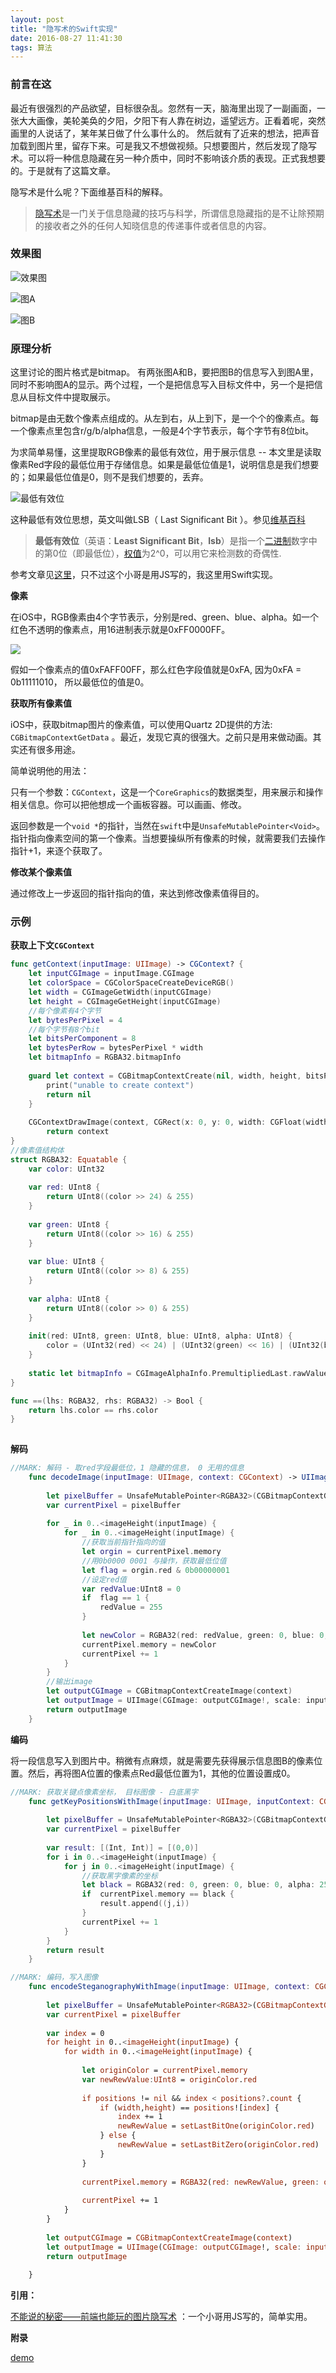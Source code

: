 ```yaml
---
layout: post
title: "隐写术的Swift实现"
date: 2016-08-27 11:41:30
tags: 算法
---
```


### 前言在这

最近有很强烈的产品欲望，目标很杂乱。忽然有一天，脑海里出现了一副画面，一张大大画像，美轮美奂的夕阳，夕阳下有人靠在树边，遥望远方。正看着呢，突然画里的人说话了，某年某日做了什么事什么的。
然后就有了近来的想法，把声音加载到图片里，留存下来。可是我又不想做视频。只想要图片，然后发现了隐写术。可以将一种信息隐藏在另一种介质中，同时不影响该介质的表现。正式我想要的。于是就有了这篇文章。

隐写术是什么呢？下面维基百科的解释。

> [隐写术](https://zh.wikipedia.org/wiki/%E9%9A%90%E5%86%99%E6%9C%AF)是一门关于信息隐藏的技巧与科学，所谓信息隐藏指的是不让除预期的接收者之外的任何人知晓信息的传递事件或者信息的内容。

### 效果图

![效果图](http://7xo30v.com1.z0.glb.clouddn.com/steg-targetGif.gif)

![图A](http://7xo30v.com1.z0.glb.clouddn.com/steg-xiaolan.png)

![图B](http://7xo30v.com1.z0.glb.clouddn.com/steg-qushui.png)

### 原理分析

这里讨论的图片格式是bitmap。 有两张图A和B，要把图B的信息写入到图A里，同时不影响图A的显示。两个过程，一个是把信息写入目标文件中，另一个是把信息从目标文件中提取展示。

bitmap是由无数个像素点组成的。从左到右，从上到下，是一个个的像素点。每一个像素点里包含r/g/b/alpha信息，一般是4个字节表示，每个字节有8位bit。

为求简单易懂，这里提取RGB像素的最低有效位，用于展示信息 -- 本文里是读取像素Red字段的最低位用于存储信息。如果是最低位值是1，说明信息是我们想要的；如果最低位值是0，则不是我们想要的，丢弃。

![最低有效位](http://7xo30v.com1.z0.glb.clouddn.com/steg-1163763-e03be715fc3d62ee.png)


这种最低有效位思想，英文叫做LSB（ Last Significant Bit ）。参见[维基百科](https://zh.wikipedia.org/wiki/%E6%9C%80%E4%BD%8E%E6%9C%89%E6%95%88%E4%BD%8D)

> **最低有效位**（英语：**Least Significant Bit**，**lsb**）是指一个[二进制](https://zh.wikipedia.org/wiki/%E4%BA%8C%E8%BF%9B%E5%88%B6)数字中的第0位（即最低位），[权值](https://zh.wikipedia.org/w/index.php?title=%E6%9D%83%E5%80%BC&action=edit&redlink=1)为2^0，可以用它来检测数的奇偶性.






参考文章见[这里](http://www.alloyteam.com/2016/03/image-steganography/)，只不过这个小哥是用JS写的，我这里用Swift实现。

**像素**

在iOS中，RGB像素由4个字节表示，分别是red、green、blue、alpha。如一个红色不透明的像素点，用16进制表示就是0xFF0000FF。

![](http://7xo30v.com1.z0.glb.clouddn.com/steg-Snip20160819_9.png)

假如一个像素点的值0xFAFF00FF，那么红色字段值就是0xFA, 因为0xFA = 0b11111010， 所以最低位的值是0。

**获取所有像素值**

iOS中，获取bitmap图片的像素值，可以使用Quartz 2D提供的方法: `CGBitmapContextGetData` 。最近，发现它真的很强大。之前只是用来做动画。其实还有很多用途。

简单说明他的用法：

只有一个参数：`CGContext`，这是一个`CoreGraphics`的数据类型，用来展示和操作相关信息。你可以把他想成一个画板容器。可以画画、修改。

返回参数是一个`void *`的指针，当然在`swift`中是`UnsafeMutablePointer<Void>`。指针指向像素空间的第一个像素。当想要操纵所有像素的时候，就需要我们去操作指针+1，来逐个获取了。

**修改某个像素值**

通过修改上一步返回的指针指向的值，来达到修改像素值得目的。

### 示例

**获取上下文`CGContext`**

```swift
func getContext(inputImage: UIImage) -> CGContext? {
    let inputCGImage = inputImage.CGImage
    let colorSpace = CGColorSpaceCreateDeviceRGB()
    let width = CGImageGetWidth(inputCGImage)
    let height = CGImageGetHeight(inputCGImage)
    //每个像素有4个字节
    let bytesPerPixel = 4
    //每个字节有8个bit
    let bitsPerComponent = 8
    let bytesPerRow = bytesPerPixel * width
    let bitmapInfo = RGBA32.bitmapInfo
        
    guard let context = CGBitmapContextCreate(nil, width, height, bitsPerComponent, bytesPerRow, colorSpace, bitmapInfo) else {
        print("unable to create context")
        return nil
    }
        
    CGContextDrawImage(context, CGRect(x: 0, y: 0, width: CGFloat(width),height: CGFloat(height)), inputCGImage)
        return context
}
//像素值结构体
struct RGBA32: Equatable {
    var color: UInt32
    
    var red: UInt8 {
        return UInt8((color >> 24) & 255)
    }
    
    var green: UInt8 {
        return UInt8((color >> 16) & 255)
    }
    
    var blue: UInt8 {
        return UInt8((color >> 8) & 255)
    }
    
    var alpha: UInt8 {
        return UInt8((color >> 0) & 255)
    }
    
    init(red: UInt8, green: UInt8, blue: UInt8, alpha: UInt8) {
        color = (UInt32(red) << 24) | (UInt32(green) << 16) | (UInt32(blue) << 8) | (UInt32(alpha) << 0)
    }
    
    static let bitmapInfo = CGImageAlphaInfo.PremultipliedLast.rawValue | CGBitmapInfo.ByteOrder32Little.rawValue
}

func ==(lhs: RGBA32, rhs: RGBA32) -> Bool {
    return lhs.color == rhs.color
}
    
```

**解码**

```swift
//MARK: 解码 - 取red字段最低位，1 隐藏的信息， 0 无用的信息
    func decodeImage(inputImage: UIImage, context: CGContext) -> UIImage {
        
        let pixelBuffer = UnsafeMutablePointer<RGBA32>(CGBitmapContextGetData(context))
        var currentPixel = pixelBuffer
        
        for _ in 0..<imageHeight(inputImage) {
            for _ in 0..<imageHeight(inputImage) {
                //获取当前指针指向的值
                let orgin = currentPixel.memory
                //用0b0000 0001 与操作，获取最低位值
                let flag = orgin.red & 0b00000001
                //设定red值
                var redValue:UInt8 = 0
                if  flag == 1 {
                    redValue = 255
                }
                
                let newColor = RGBA32(red: redValue, green: 0, blue: 0, alpha: orgin.alpha)
                currentPixel.memory = newColor
                currentPixel += 1
            }
        }
        //输出image
        let outputCGImage = CGBitmapContextCreateImage(context)
        let outputImage = UIImage(CGImage: outputCGImage!, scale: inputImage.scale, orientation: inputImage.imageOrientation)
        return outputImage
    }
```

**编码**

将一段信息写入到图片中。稍微有点麻烦，就是需要先获得展示信息图B的像素位置。然后，再将图A位置的像素点Red最低位置为1，其他的位置设置成0。

```swift
//MARK: 获取关键点像素坐标， 目标图像 - 白底黑字
    func getKeyPositionsWithImage(inputImage: UIImage, inputContext: CGContext) -> [(Int, Int)] {
        
        let pixelBuffer = UnsafeMutablePointer<RGBA32>(CGBitmapContextGetData(inputContext))
        var currentPixel = pixelBuffer
        
        var result: [(Int, Int)] = [(0,0)]
        for i in 0..<imageHeight(inputImage) {
            for j in 0..<imageHeight(inputImage) {
                //获取黑字像素的坐标
                let black = RGBA32(red: 0, green: 0, blue: 0, alpha: 255)
                if  currentPixel.memory == black {
                    result.append((j,i))
                }
                currentPixel += 1
            }
        }
        return result
    }

//MARK: 编码，写入图像
    func encodeSteganographyWithImage(inputImage: UIImage, context: CGContext, position: [(Int,Int)] ) -> UIImage {
        
        let pixelBuffer = UnsafeMutablePointer<RGBA32>(CGBitmapContextGetData(context))
        var currentPixel = pixelBuffer
        
        var index = 0
        for height in 0..<imageHeight(inputImage) {
            for width in 0..<imageHeight(inputImage) {
                
                let originColor = currentPixel.memory
                var newRewValue:UInt8 = originColor.red
                
                if positions != nil && index < positions?.count {
                    if (width,height) == positions![index] {
                        index += 1
                        newRewValue = setLastBitOne(originColor.red)
                    } else {
                        newRewValue = setLastBitZero(originColor.red)
                    }
                }
                
                currentPixel.memory = RGBA32(red: newRewValue, green: originColor.green, blue: originColor.blue, alpha: originColor.alpha)
                
                currentPixel += 1
            }
        }
        
        let outputCGImage = CGBitmapContextCreateImage(context)
        let outputImage = UIImage(CGImage: outputCGImage!, scale: inputImage.scale, orientation: inputImage.imageOrientation)
        return outputImage
        
    }
```


**引用：**

[不能说的秘密——前端也能玩的图片隐写术](http://www.alloyteam.com/2016/03/image-steganography/) ：一个小哥用JS写的，简单实用。

**附录**

[demo](https://github.com/EvoIos/SteganographySwiftDemo)


